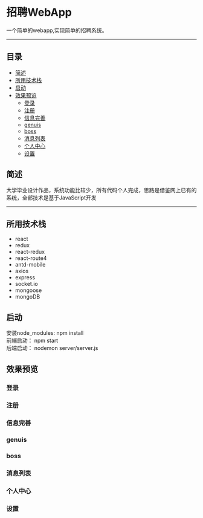 招聘WebApp
===========================
一个简单的webapp,实现简单的招聘系统。
****
## 目录
* [简述](#简述)
* [所用技术栈](#所用技术栈)
* [启动](#启动)
* [效果预览](#效果预览)   
  * [登录](#登录)      
  * [注册](#注册)        
  * [信息完善](#信息完善)  
  * [genuis](#genuis)      
  * [boss](#boss)        
  * [消息列表](#消息列表)     
  * [个人中心](#个人中心)        
  * [设置](#设置)        

## 简述
大学毕业设计作品，系统功能比较少，所有代码个人完成，思路是借鉴网上已有的系统，全部技术是基于JavaScript开发
****
## 所用技术栈
* react
* redux
* react-redux
* react-route4
* antd-mobile
* axios
* express
* socket.io
* mongoose
* mongoDB
## 启动
安装node_modules: npm install   
前端启动： npm start   
后端启动： nodemon server/server.js   
## 效果预览
### 登录  
### 注册
### 信息完善
### genuis
### boss
### 消息列表
### 个人中心
### 设置
